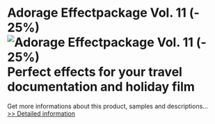 # Adorage Effectpackage Vol. 11 (- 25%)<br />![Adorage Effectpackage Vol. 11 (- 25%)](https://mycommerce.akamaized.net/api/pimages/P300380011/BIG/300380011.JPG)<br />Perfect effects for your travel documentation and holiday film
 Get more informations about this product, samples and descriptions...<br />[>> Detailed information](https://secure.element5.com/esales/product.html?productid=300380011&affiliateid=200057808)